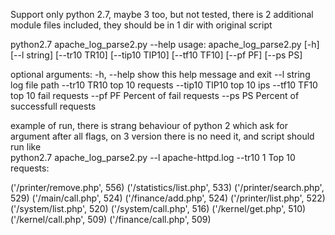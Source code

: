 Support only python 2.7, maybe 3 too, but not tested, there is 2 additional module files included,
they should be in 1 dir with original script

python2.7 apache_log_parse2.py --help
usage: apache_log_parse2.py [-h] [--l string] [--tr10 TR10] [--tip10 TIP10]
                            [--tf10 TF10] [--pf PF] [--ps PS]

optional arguments:
  -h, --help     show this help message and exit
  --l string     log file path
  --tr10 TR10    top 10 requests
  --tip10 TIP10  top 10 ips
  --tf10 TF10    top 10 fail requests
  --pf PF        Percent of fail requests
  --ps PS        Percent of successfull requests
  
  
example of run, there is strang behaviour of python 2 which ask for argument after all flags, on 3 version there is no need it,
and script should run like  
python2.7 apache_log_parse2.py --l apache-httpd.log --tr10 1
Top 10 requests:

('/printer/remove.php', 556)
('/statistics/list.php', 533)
('/printer/search.php', 529)
('/main/call.php', 524)
('/finance/add.php', 524)
('/printer/list.php', 522)
('/system/list.php', 520)
('/system/call.php', 516)
('/kernel/get.php', 510)
('/kernel/call.php', 509)
('/finance/call.php', 509)